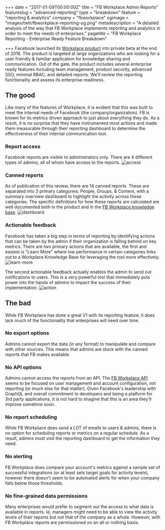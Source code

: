 +++
date = "2017-01-09T00:00:00Z"
title = "FB Workplace Admin Reports"
featureslug = "advanced-reporting"
type = "breakdown"
feature = "reporting & analytics"
company = "fbworkplace"
ogimage = "images/twtr/fbworkplace-reporting-og.png"
metadescription = "A detailed analysis of the way that FB Workplace implements reporting and analytics in order to meet the needs of enterprises."
pagetitle = "FB Workplace Reporting - Enterprise Ready Feature Breakdown"

+++
Facebook launched its [Workplace product](https://workplace.fb.com) into private beta at the end of 2016. The product is targeted at large organizations who are looking for a user friendly & familiar application for knowledge sharing and communication. Out of the gate, the product includes several enterprise ready features including team management, product security, advanced SSO, minimal RBAC, and detailed reports. We'll review the reporting functionality and assess its enterprise readiness.

## The good
Like many of the features of Workplace, it is evident that this was built to meet the internal needs of Facebook (the company/organization). FB is known for its metrics driven approach to just about everything they do. As a result, it is no surprise that they have instrumented most actions and made them measurable through their reporting dashboard to determine the effectiveness of their internal communication tool.

### Report access
Facebook reports are visible to administrators only. There are 4 different types of admins, all of whom have access to the reports.
![access](/fbworkplace/images/fb-access.png)

### Canned reports
As of publication of this review, there are 14 canned reports. These are separated into 3 primary categories: People, Groups, & Content, with a summary overview dashboard to highlight the activity across these categories. The specific definitions for how these reports are calculated are well documented both in the product and in the [FB Workplace knowledge base](https://www.facebook.com/help/work/807043472738394/?helpref=hc_fnav).
![dashboard](/fbworkplace/images/fb-reports-dasboard.png)

### Actionable feedback
Facebook has taken a big step in terms of reporting by identifying actions that can be taken by the admin if their organization is falling behind on key metrics. There are two primary actions that are available, the first and easiest is "Learn More" where low performance in certain categories links out to a Workplace Knowledge Base for leveraging the tool more effectively.
![learn-more](/fbworkplace/images/fb-learn-more.png)

The second actionable feedback actually enables the admin to send out notifications to users. This is a very powerful tool that immediately puts power into the hands of admins to impact the success of their implementation.
![action](/fbworkplace/images/fb-report-action.png)

## The bad
While FB Workplace has done a great V1 with its reporting feature, it does lack much of the functionality that enterprises will need over time.

### No export options
Admins cannot export the data (in any format) to manipulate and compare with other sources. This means that admins are stuck with the canned reports that FB makes available.

### No API options
Admins cannot access the reports from an API. The [FB Workplace API](https://developers.facebook.com/docs/workplace) seems to be focused on user management and account configuration, not reporting (or much else for that matter). Given Facebook's leadership with GraphQL and overall commitment to developers and being a platform for 3rd party applications, it is not hard to imagine that this is an area they'll improve sometime soon.

### No report scheduling
While FB Workplace does send a LOT of emails to users & admins, there is no option for scheduling reports or metrics on a regular schedule. As a result, admins must visit the reporting dashboard to get the information they need.

### No alerting
FB Workplace does compare your account's metrics against a sample set of successful integrations (or at least sets target goals for activity levels), however there doesn't seem to be automated alerts for when your company falls below those thresholds.

### No fine-grained data permissions
Many enterprises would prefer to segment out the access to what data is available in reports. Ie, managers might need to be able to view the activity levels of their reports but not that of the company as a whole. However, with FB Workplace reports are permissioned on an all or nothing basis.
